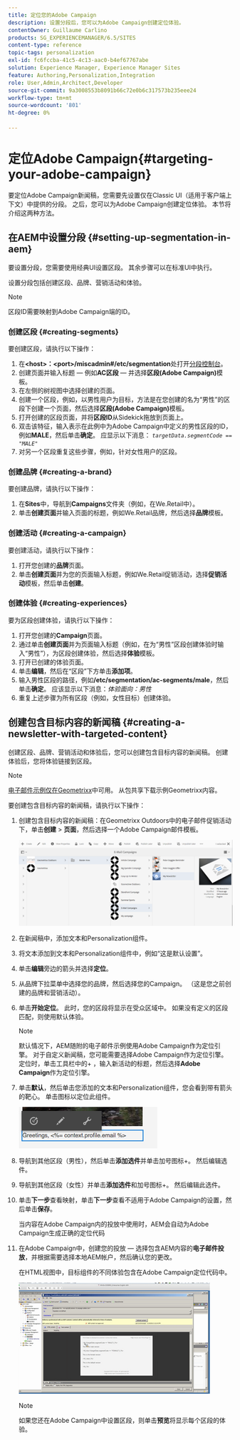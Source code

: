 ```yaml
---
title: 定位您的Adobe Campaign
description: 设置分段后，您可以为Adobe Campaign创建定位体验。
contentOwner: Guillaume Carlino
products: SG_EXPERIENCEMANAGER/6.5/SITES
content-type: reference
topic-tags: personalization
exl-id: fc6fccba-41c5-4c13-aac0-b4ef67767abe
solution: Experience Manager, Experience Manager Sites
feature: Authoring,Personalization,Integration
role: User,Admin,Architect,Developer
source-git-commit: 9a3008553b8091b66c72e0b6c317573b235eee24
workflow-type: tm+mt
source-wordcount: '801'
ht-degree: 0%

---
```


# 定位Adobe Campaign{#targeting-your-adobe-campaign}

要定位Adobe Campaign新闻稿，您需要先设置仅在Classic UI（适用于客户端上下文）中提供的分段。 之后，您可以为Adobe Campaign创建定位体验。 本节将介绍这两种方法。

## 在AEM中设置分段 {#setting-up-segmentation-in-aem}

要设置分段，您需要使用经典UI设置区段。 其余步骤可以在标准UI中执行。

设置分段包括创建区段、品牌、营销活动和体验。

>[!NOTE]
>
>区段ID需要映射到Adobe Campaign端的ID。

### 创建区段 {#creating-segments}

要创建区段，请执行以下操作：

1. 在&#x200B;**&lt;host>：&lt;port>/miscadmin#/etc/segmentation**&#x200B;处打开[分段控制台](http://localhost:4502/miscadmin#/etc/segmentation)。
1. 创建页面并输入标题 — 例如&#x200B;**AC区段** — 并选择&#x200B;**区段(Adobe Campaign)**&#x200B;模板。
1. 在左侧的树视图中选择创建的页面。
1. 创建一个区段，例如，以男性用户为目标，方法是在您创建的名为“男性”的区段下创建一个页面，然后选择&#x200B;**区段(Adobe Campaign)**&#x200B;模板。
1. 打开创建的区段页面，并将&#x200B;**区段ID**&#x200B;从Sidekick拖放到页面上。
1. 双击该特征，输入表示在此例中为Adobe Campaign中定义的男性区段的ID，例如&#x200B;**MALE**，然后单击&#x200B;**确定**。 应显示以下消息： *`targetData.segmentCode == "MALE"`*
1. 对另一个区段重复这些步骤，例如，针对女性用户的区段。

### 创建品牌 {#creating-a-brand}

要创建品牌，请执行以下操作：

1. 在&#x200B;**Sites**&#x200B;中，导航到&#x200B;**Campaigns**&#x200B;文件夹（例如，在We.Retail中）。
1. 单击&#x200B;**创建页面**&#x200B;并输入页面的标题，例如We.Retail品牌，然后选择&#x200B;**品牌**&#x200B;模板。

### 创建活动 {#creating-a-campaign}

要创建活动，请执行以下操作：

1. 打开您创建的&#x200B;**品牌**&#x200B;页面。
1. 单击&#x200B;**创建页面**&#x200B;并为您的页面输入标题，例如We.Retail促销活动，选择&#x200B;**促销活动**&#x200B;模板，然后单击&#x200B;**创建**。

### 创建体验 {#creating-experiences}

要为区段创建体验，请执行以下操作：

1. 打开您创建的&#x200B;**Campaign**&#x200B;页面。
1. 通过单击&#x200B;**创建页面**&#x200B;并为页面输入标题（例如，在为“男性”区段创建体验时输入“男性”），为区段创建体验，然后选择&#x200B;**体验**&#x200B;模板。
1. 打开已创建的体验页面。
1. 单击&#x200B;**编辑**，然后在“区段”下方单击&#x200B;**添加项**。
1. 输入男性区段的路径，例如&#x200B;**/etc/segmentation/ac-segments/male**，然后单击&#x200B;**确定**。 应该显示以下消息：*体验面向：男性*
1. 重复上述步骤为所有区段（例如，女性目标）创建体验。

## 创建包含目标内容的新闻稿 {#creating-a-newsletter-with-targeted-content}

创建区段、品牌、营销活动和体验后，您可以创建包含目标内容的新闻稿。 创建体验后，您将体验链接到区段。

>[!NOTE]
>
>[电子邮件示例仅在Geometrixx](/help/sites-developing/we-retail.md)中可用。 从包共享下载示例Geometrixx内容。

要创建包含目标内容的新闻稿，请执行以下操作：

1. 创建包含目标内容的新闻稿：在Geometrixx Outdoors中的电子邮件促销活动下，单击&#x200B;**创建** > **页面**，然后选择一个Adobe Campaign邮件模板。

   ![chlimage_1-188](assets/chlimage_1-188.png)

1. 在新闻稿中，添加文本和Personalization组件。
1. 将文本添加到文本和Personalization组件中，例如“这是默认设置”。
1. 单击&#x200B;**编辑**&#x200B;旁边的箭头并选择&#x200B;**定位**。
1. 从品牌下拉菜单中选择您的品牌，然后选择您的Campaign。 （这是您之前创建的品牌和营销活动）。
1. 单击&#x200B;**开始定位**。 此时，您的区段将显示在受众区域中。 如果没有定义的区段匹配，则使用默认体验。

   >[!NOTE]
   >
   >默认情况下，AEM随附的电子邮件示例使用Adobe Campaign作为定位引擎。 对于自定义新闻稿，您可能需要选择Adobe Campaign作为定位引擎。 定位时，单击工具栏中的+ ，输入新活动的标题，然后选择&#x200B;**Adobe Campaign**&#x200B;作为定位引擎。

1. 单击&#x200B;**默认**，然后单击您添加的文本和Personalization组件，您会看到带有箭头的靶心。 单击图标以定位此组件。

   ![chlimage_1-189](assets/chlimage_1-189.png)

1. 导航到其他区段（男性），然后单击&#x200B;**添加选件**&#x200B;并单击加号图标+。 然后编辑选件。
1. 导航到其他区段（女性）并单击&#x200B;**添加选件**&#x200B;和加号图标+。 然后编辑此选件。
1. 单击&#x200B;**下一步**&#x200B;查看映射，单击&#x200B;**下一步**&#x200B;查看不适用于Adobe Campaign的设置，然后单击&#x200B;**保存**。

   当内容在Adobe Campaign内的投放中使用时，AEM会自动为Adobe Campaign生成正确的定位代码

1. 在Adobe Campaign中，创建您的投放 — 选择包含AEM内容的&#x200B;**电子邮件投放**，并根据需要选择本地AEM帐户，然后确认您的更改。

   在HTML视图中，目标组件的不同体验包含在Adobe Campaign定位代码中。

   ![chlimage_1-190](assets/chlimage_1-190.png)

   >[!NOTE]
   >
   >如果您还在Adobe Campaign中设置区段，则单击&#x200B;**预览**&#x200B;将显示每个区段的体验。
